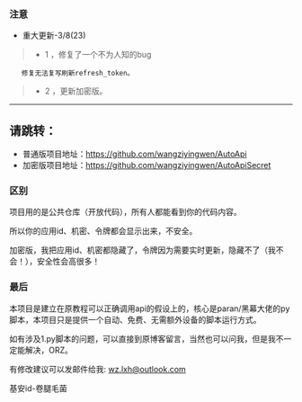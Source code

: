 ### 注意 ###
* 重大更新-3/8(23)
>- 1 ，修复了一个不为人知的bug

       修复无法复写刷新refresh_token。        
>- 2 ，更新加密版。 
-------------------
## 请跳转：
* 普通版项目地址：https://github.com/wangziyingwen/AutoApi
* 加密版项目地址：https://github.com/wangziyingwen/AutoApiSecret

### 区别 ###
项目用的是公共仓库（开放代码），所有人都能看到你的代码内容。

所以你的应用id、机密、令牌都会显示出来，不安全。

加密版，我把应用id、机密都隐藏了，令牌因为需要实时更新，隐藏不了（我不会！），安全性会高很多！

### 最后 ###

本项目是建立在原教程可以正确调用api的假设上的，核心是paran/黑幕大佬的py脚本，本项目只是提供一个自动、免费、无需额外设备的脚本运行方式。

如有涉及1.py脚本的问题，可以直接到原博客留言，当然也可以问我，但是我不一定能解决，ORZ。

有修改建议可以发邮件给我:
wz.lxh@outlook.com
  
基安id-卷腿毛菌
